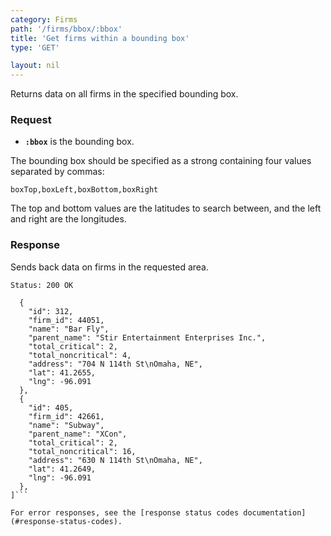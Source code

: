 ```yaml
---
category: Firms
path: '/firms/bbox/:bbox'
title: 'Get firms within a bounding box'
type: 'GET'

layout: nil
---
```


Returns data on all firms in the specified bounding box.

### Request

* **`:bbox`** is the bounding box.

The bounding box should be specified as a strong containing four values separated by commas:

```boxTop,boxLeft,boxBottom,boxRight```

The top and bottom values are the latitudes to search between, and the left and right are the 
longitudes.

### Response

Sends back data on firms in the requested area.

```Status: 200 OK```
```[
  {
    "id": 312,
    "firm_id": 44051,
    "name": "Bar Fly",
    "parent_name": "Stir Entertainment Enterprises Inc.",
    "total_critical": 2,
    "total_noncritical": 4,
    "address": "704 N 114th St\nOmaha, NE",
    "lat": 41.2655,
    "lng": -96.091
  },
  {
    "id": 405,
    "firm_id": 42661,
    "name": "Subway",
    "parent_name": "XCon",
    "total_critical": 2,
    "total_noncritical": 16,
    "address": "630 N 114th St\nOmaha, NE",
    "lat": 41.2649,
    "lng": -96.091
  },
]```

For error responses, see the [response status codes documentation](#response-status-codes).